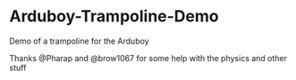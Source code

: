 # Arduboy-Trampoline-Demo
Demo of a trampoline for the Arduboy

Thanks @Pharap and @brow1067 for some help with the physics and other stuff
